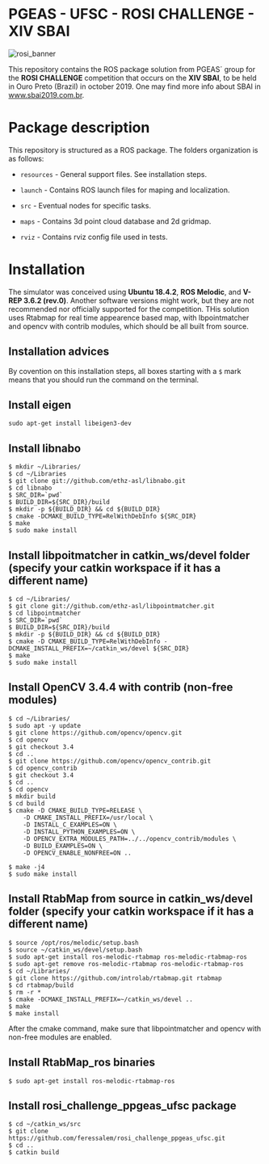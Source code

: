 # PGEAS - UFSC - ROSI CHALLENGE - XIV SBAI

![rosi_banner](https://raw.githubusercontent.com/filRocha/rosiChallenge-sbai2019/master/resources/banner2.png)

This repository contains the ROS package solution from PGEAS´ group for the **ROSI CHALLENGE** competition that occurs on the **XIV SBAI**, to be held in Ouro Preto (Brazil) in october 2019. One may find more info about SBAI in www.sbai2019.com.br.

# Package description

This repository is structured as a ROS package. The folders organization is as follows:

- `resources` - General support files. See installation steps.

- `launch` - Contains ROS launch files for maping and localization. 

- `src` - Eventual nodes for specific tasks. 

- `maps` - Contains 3d point cloud database and 2d gridmap.

- `rviz` - Contains rviz config file used in tests.


# Installation

The simulator was conceived using **Ubuntu 18.4.2**, **ROS Melodic**, and **V-REP 3.6.2 (rev.0)**. Another software versions might work, but they are not recommended nor officially supported for the competition. THis solution uses Rtabmap for real time appearence based map, with lbpointmatcher and opencv with contrib modules, which should be all built from source.

## Installation advices

By covention on this installation steps, all boxes starting with a `$` mark means that you should run the command on the terminal. 

## Install eigen
```
sudo apt-get install libeigen3-dev
```
## Install libnabo
```
$ mkdir ~/Libraries/
$ cd ~/Libraries
$ git clone git://github.com/ethz-asl/libnabo.git
$ cd libnabo
$ SRC_DIR=`pwd`
$ BUILD_DIR=${SRC_DIR}/build
$ mkdir -p ${BUILD_DIR} && cd ${BUILD_DIR}
$ cmake -DCMAKE_BUILD_TYPE=RelWithDebInfo ${SRC_DIR}
$ make
$ sudo make install
```
## Install libpoitmatcher in catkin_ws/devel folder (specify your catkin workspace if it has a different name)
```
$ cd ~/Libraries/
$ git clone git://github.com/ethz-asl/libpointmatcher.git
$ cd libpointmatcher
$ SRC_DIR=`pwd`
$ BUILD_DIR=${SRC_DIR}/build
$ mkdir -p ${BUILD_DIR} && cd ${BUILD_DIR}
$ cmake -D CMAKE_BUILD_TYPE=RelWithDebInfo -DCMAKE_INSTALL_PREFIX=~/catkin_ws/devel ${SRC_DIR}
$ make
$ sudo make install
```
## Install OpenCV 3.4.4 with contrib (non-free modules)
```
$ cd ~/Libraries/
$ sudo apt -y update
$ git clone https://github.com/opencv/opencv.git
$ cd opencv
$ git checkout 3.4
$ cd ..
$ git clone https://github.com/opencv/opencv_contrib.git
$ cd opencv_contrib
$ git checkout 3.4
$ cd ..
$ cd opencv
$ mkdir build
$ cd build
$ cmake -D CMAKE_BUILD_TYPE=RELEASE \
 	-D CMAKE_INSTALL_PREFIX=/usr/local \
	-D INSTALL_C_EXAMPLES=ON \
	-D INSTALL_PYTHON_EXAMPLES=ON \
	-D OPENCV_EXTRA_MODULES_PATH=../../opencv_contrib/modules \
	-D BUILD_EXAMPLES=ON \
	-D OPENCV_ENABLE_NONFREE=ON ..

$ make -j4
$ sudo make install
```
## Install RtabMap from source in catkin_ws/devel folder (specify your catkin workspace if it has a different name)
```
$ source /opt/ros/melodic/setup.bash
$ source ~/catkin_ws/devel/setup.bash
$ sudo apt-get install ros-melodic-rtabmap ros-melodic-rtabmap-ros
$ sudo apt-get remove ros-melodic-rtabmap ros-melodic-rtabmap-ros
$ cd ~/Libraries/
$ git clone https://github.com/introlab/rtabmap.git rtabmap
$ cd rtabmap/build
$ rm -r *
$ cmake -DCMAKE_INSTALL_PREFIX=~/catkin_ws/devel ..
$ make
$ make install
```
After the cmake command, make sure that libpointmatcher and opencv with non-free modules are enabled.
## Install RtabMap_ros binaries
```
$ sudo apt-get install ros-melodic-rtabmap-ros
```
## Install rosi_challenge_ppgeas_ufsc package
```
$ cd ~/catkin_ws/src
$ git clone https://github.com/feressalem/rosi_challenge_ppgeas_ufsc.git
$ cd ..
$ catkin build
```












